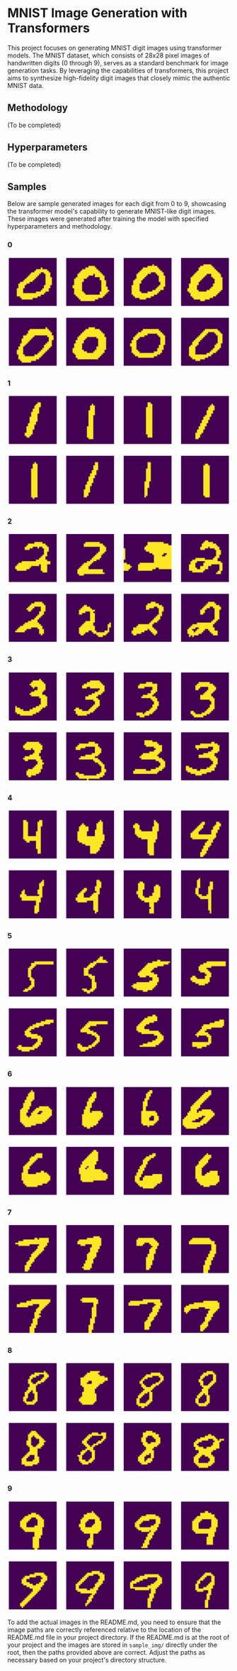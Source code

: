 # MNIST Image Generation with Transformers

This project focuses on generating MNIST digit images using transformer models. The MNIST dataset, which consists of 28x28 pixel images of handwritten digits (0 through 9), serves as a standard benchmark for image generation tasks. By leveraging the capabilities of transformers, this project aims to synthesize high-fidelity digit images that closely mimic the authentic MNIST data.

## Methodology

(To be completed)

## Hyperparameters

(To be completed)

## Samples

Below are sample generated images for each digit from 0 to 9, showcasing the transformer model's capability to generate MNIST-like digit images. These images were generated after training the model with specified hyperparameters and methodology.

### 0
![Sample 0](sample_img/0.png)

### 1
![Sample 1](sample_img/1.png)

### 2
![Sample 2](sample_img/2.png)

### 3
![Sample 3](sample_img/3.png)

### 4
![Sample 4](sample_img/4.png)

### 5
![Sample 5](sample_img/5.png)

### 6
![Sample 6](sample_img/6.png)

### 7
![Sample 7](sample_img/7.png)

### 8
![Sample 8](sample_img/8.png)

### 9
![Sample 9](sample_img/9.png)

To add the actual images in the README.md, you need to ensure that the image paths are correctly referenced relative to the location of the README.md file in your project directory. If the README.md is at the root of your project and the images are stored in `sample_img/` directly under the root, then the paths provided above are correct. Adjust the paths as necessary based on your project's directory structure.
